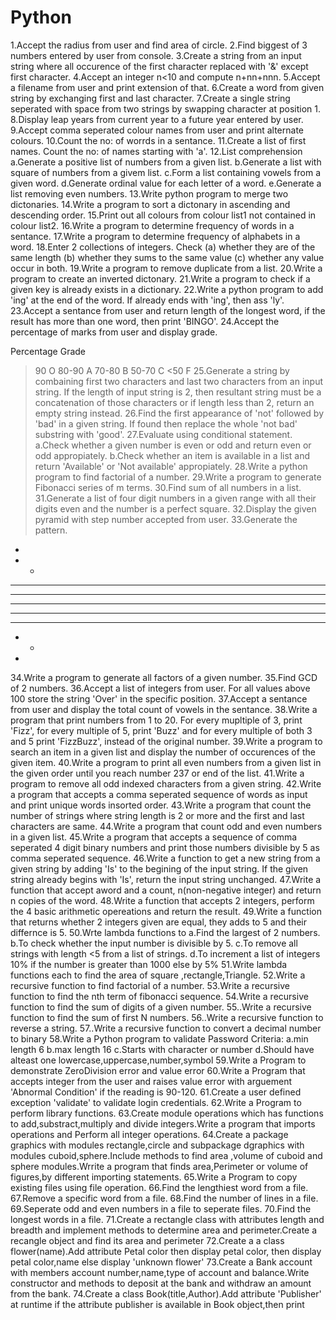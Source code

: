 # Python
1.Accept the radius from user and find area of circle.
2.Find biggest of 3 numbers entered by user from console.
3.Create a string from an input string where all occurence of the first character replaced with '&' except first character.
4.Accept an integer n<10 and compute n+nn+nnn.
5.Accept a filename from user and print extension of that.
6.Create a word from given string by exchanging first and last character.
7.Create a single string seperated with space from two strings by swapping character at position 1.
8.Display leap years from current year to a future year entered by user.
9.Accept comma seperated colour names from user and print alternate colours.
10.Count the no: of worrds in a sentance.
11.Create a list of first names. Count the no: of names starting with 'a'.
12.List comprehension
a.Generate a positive list of numbers from a given list.
b.Generate a list with square of numbers from a givem list.
c.Form a list containing vowels from a given word.
d.Generate ordinal value for each letter of a word.
e.Generate a list removing even numbers.
13.Write python program to merge two dictonaries.
14.Write a program to sort a dictonary in ascending and descending order.
15.Print out all colours from colour list1 not contained in colour list2.
16.Write a program to determine frequency of words in a sentance.
17.Write a program to determine frequency of alphabets in a word.
18.Enter 2 collections of integers. Check (a) whether they are of the same length (b) whether they sums to the same value (c) whether any value occur in both.
19.Write a program to remove duplicate from a list.
20.Write a program to create an inverted dictonary.
21.Write a program to check if a given key is already exists in a dictionary.
22.Write a python program to add 'ing' at the end of the word. If already ends with 'ing', then ass 'ly'.
23.Accept a sentance from user and return length of the longest word, if the result has more than one word, then print 'BINGO'.
24.Accept the percentage of marks from user and display grade.

Percentage	Grade
>90	            O
80-90	          A
70-80	          B
50-70	          C
<50	            F 
25.Generate a string by combaining first two characters and last two characters from an input string. If the length of input string is 2, then resultant string must be a concatenation of those characters or if length less than 2, return an empty string instead.
26.Find the first appearance of 'not' followed by 'bad' in a given string. If found then replace the whole 'not bad' substring with 'good'.
27.Evaluate using conditional statement.
a.Check whether a given number is even or odd and return even or odd appropiately.
b.Check whether an item is available in a list and return 'Available' or 'Not available' appropiately.
28.Write a python program to find factorial of a number.
29.Write a program to generate Fibonacci series of m terms.
30.Find sum of all numbers in a list.
31.Generate a list of four digit numbers in a given range with all their digits even and the number is a perfect square.
32.Display the given pyramid with step number accepted from user.
33.Generate the pattern.
*
* *
* * *
* * * *
* * * * *
* * * *
* * *
* *
*
34.Write a program to generate all factors of a given number.
35.Find GCD of 2 numbers.
36.Accept a list of integers from user. For all values above 100 store the string 'Over' in the specific position.
37.Accept a sentance from user and display the total count of vowels in the sentance.
38.Write a program that print numbers from 1 to 20. For every mupltiple of 3, print 'Fizz', for every multiple of 5, print 'Buzz' and for every multiple of both 3 and 5 print 'FizzBuzz', instead of the original number.
39.Write a program to search an item in a given list and display the number of occurences of the given item.
40.Write a program to print all even numbers from a given list in the given order until you reach number 237 or end of the list.
41.Write a program to remove all odd indexed characters from a given string.
42.Write a program that accepts a comma seperated sequence of words as input and print unique words insorted order.
43.Write a program that count the number of strings where string length is 2 or more and the first and last characters are same.
44.Write a program that count odd and even numbers in a given list.
45.Write a program that accepts a sequence of comma seperated 4 digit binary numbers and print those numbers divisible by 5 as comma seperated sequence.
46.Write a function to get a new string from a given string by adding 'Is' to the begining of the input string. If the given string already begins with 'Is', return the input string unchanged.
47.Write a function that accept aword and a count, n(non-negative integer) and return n copies of the word.
48.Write a function that accepts 2 integers, perform the 4 basic arithmetic opereations and return the result.
49.Write a function that returns whether 2 integers given are equal, they adds to 5 and their differnce is 5.
50.Wrte lambda functions to 
a.Find the largest of 2 numbers.
b.To check whether the input number is divisible by 5.
c.To remove all strings with length <5 from a list of strings.
d.To increment a list of integers 10% if the number is greater than 1000 else by 5%
51.Write lambda functions each to find the area of square ,rectangle,Triangle.
52.Write a recursive function to find factorial of a number.
53.Write a recursive function to find the nth term of fibonacci sequence.
54.Write a recursive function to find the sum of digits of a given number.
55..Write a recursive function to find the sum of first N numbers.
56..Write a recursive function to reverse a string.
57..Write a recursive function to convert a decimal number to binary
58.Write a Python program to validate Password
Criteria:
a.min length 6
b.max length 16
c.Starts with character or number 
d.Should have alteast one lowercase,uppercase,number,symbol
59.Write a Program to demonstrate ZeroDivision error and value error
60.Write a Program that accepts integer from the user and raises value error with arguement 'Abnormal Condition' if the reading is 90-120.
61.Create a user defined exception 'validate' to validate login credentials.
62.Write a Program to perform library functions. 
63.Create module operations which has functions to add,substract,multiply and divide integers.Write a program that imports operations and Perform all integer operations.
64.Create a package graphics with modules rectangle,circle and subpackage dgraphics with modules cuboid,sphere.Include methods to find area ,volume of cuboid and sphere modules.Wrrite a program that finds area,Perimeter or volume of figures,by different importing statements.
65.Write a Program to copy existing files using file operation.
66.Find the lengthiest word from a file.
67.Remove a specific word from a file.
68.Find the number of lines in a file.
69.Seperate odd and even numbers in a file to seperate files.
70.Find the longest words in a file.
71.Create a rectangle class with attributes length and breadth and implement methods to determine area and perimeter.Create a recangle object and find its area and perimeter 
72.Create a a class flower(name).Add attribute Petal color then display petal color, then display petal color,name else display 'unknown flower'
73.Create a Bank account with members account number,name,type of account and balance.Write constructor and methods to deposit at the bank and withdraw an amount from the bank.
74.Create a class Book(title,Author).Add attribute 'Publisher' at runtime if the attribute publisher is available in Book object,then print <title>
written by <author> is published by <publisher> else print "unknown Publisher".
75.Create a class Rectangle with Private attributes length and width.Overload '<' operator to compare the area of 2 rectangles.
76.Create a class time with private attributes,hour ,minute and seconds.Overload '+' operator to find sum of 2 times.
77.Create a class with time (Hour,minute,sec).Compare two time objects in 24 hours clock and return the earliest time
78.Create a class Person(name,roll) and marks(maths,Computer).Create class student from person and marks.Create a display student details and pass percentage if 50% is needed for  a pass.
79.Create a class Rectangle (length,breadth).Derive class cuboid (height) from Rectangle.Compare 2 cuboid based on volume by overloading '<=' operator.
80.Create a class Publisher (name).Derive class Book(title,author) from Publisher.Derive class Python (Price,no_of_page) from Book.Write a program that displays information about a python book.Use base class constructor invocation and method overriding.
81.Create  class Person(name,photo).Create class Dept(name,location).Derive class Employee(Designation,Salary) from Person and Dept Display details of an employee after giving 10% increment to salary.
82.Write a program to extract from a file:
a.Containing word explain
b.Containing dates
c.Containing 8 or above letters 
d.containing mobile numbers.
83.Write a program to read each row from a given csv file and print list of strings.
84.Write a python program to read specific columns of a csv files and print the content of columns.
85.Write a python program to write a python dictionary,to a csv file ,read the csv file and display the content. 
